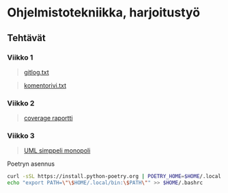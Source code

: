 # Ohjelmistotekniikka, harjoitustyö
## Tehtävät
### Viikko 1
>[gitlog.txt](https://github.com/levitesuo/OhTe/blob/master/laskarit/viikko1/gitlog.txt)

>[komentorivi.txt](https://github.com/levitesuo/OhTe/blob/master/laskarit/viikko1/komentorivi.txt)

### Viikko 2
>[coverage raportti](https://github.com/levitesuo/OhTe/blob/master/laskarit/viikko2/coverage_rep.png)

### Viikko 3
>[UML simppeli monopoli](https://github.com/levitesuo/OhTe/blob/master/laskarit/viikko3/mermaid%20harjottelua/Tehtava_1.md)

Poetryn asennus 
```sh
curl -sSL https://install.python-poetry.org | POETRY_HOME=$HOME/.local python3 -
echo "export PATH=\"\$HOME/.local/bin:\$PATH\"" >> $HOME/.bashrc

```